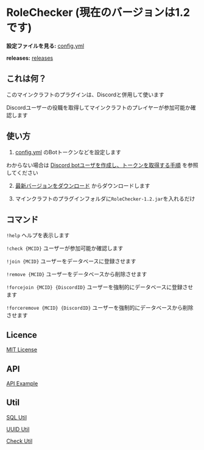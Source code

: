 # RoleChecker (現在のバージョンは1.2です)

**設定ファイルを見る:** [config.yml](https://github.com/KoutaChan/RoleChecker/blob/main/src/main/resources/config.yml)

**releases:** [releases](https://github.com/KoutaChan/RoleChecker/releases/)

## これは何？

このマインクラフトのプラグインは、Discordと併用して使います

Discordユーザーの役職を取得してマインクラフトのプレイヤーが参加可能か確認します

## 使い方

1. [config.yml](https://github.com/KoutaChan/RoleChecker/blob/main/src/main/resources/config.yml) のBotトークンなどを設定します

わからない場合は [Discord botユーザを作成し、トークンを取得する手順](https://cod-sushi.com/discord-py-token/) を参照してください

2. [最新バージョンをダウンロード](https://github.com/KoutaChan/RoleChecker/releases/download/1.2/RoleChecker-1.2.jar) からダウンロードします

3. マインクラフトのプラグインフォルダに`RoleChecker-1.2.jar`を入れるだけ

## コマンド

`!help` ヘルプを表示します

`!check {MCID}` ユーザーが参加可能か確認します

`!join {MCID}` ユーザーをデータベースに登録させます

`!remove {MCID}` ユーザーをデータベースから削除させます

`!forcejoin {MCID} {DiscordID}` ユーザーを強制的にデータベースに登録させます

`!forceremove {MCID} {DiscordID}` ユーザーを強制的にデータベースから削除させます

## Licence

[MIT License](https://github.com/KoutaChan/RoleChecker/blob/main/LICENSE)


## API
[API Example](https://github.com/KoutaChan/RoleChecker/blob/main/src/main/java/me/koutachan/rolechecker/api/event/testAPI.java)

## Util
[SQL Util](https://github.com/KoutaChan/RoleChecker/blob/main/src/main/java/me/koutachan/rolechecker/util/SQLUtil.java)

[UUID Util](https://github.com/KoutaChan/RoleChecker/blob/main/src/main/java/me/koutachan/rolechecker/util/UUIDUtil.java)

[Check Util](https://github.com/KoutaChan/RoleChecker/blob/main/src/main/java/me/koutachan/rolechecker/util/Check.java)
